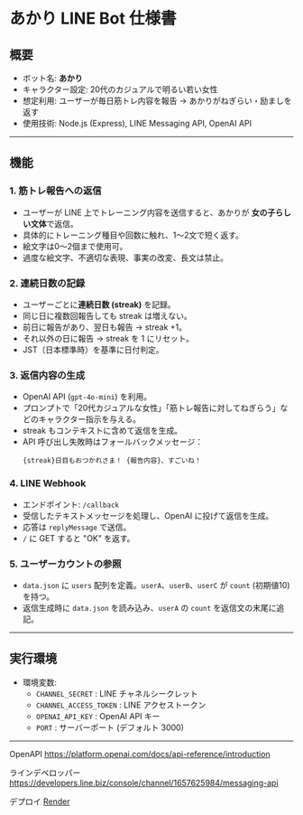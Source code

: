 # あかり LINE Bot 仕様書

## 概要
- ボット名: **あかり**
- キャラクター設定: 20代のカジュアルで明るい若い女性
- 想定利用: ユーザーが毎日筋トレ内容を報告 → あかりがねぎらい・励ましを返す
- 使用技術: Node.js (Express), LINE Messaging API, OpenAI API

---

## 機能
### 1. 筋トレ報告への返信
- ユーザーが LINE 上でトレーニング内容を送信すると、あかりが **女の子らしい文体**で返信。
- 具体的にトレーニング種目や回数に触れ、1〜2文で短く返す。
- 絵文字は0〜2個まで使用可。
- 過度な絵文字、不適切な表現、事実の改変、長文は禁止。

### 2. 連続日数の記録
- ユーザーごとに**連続日数 (streak)** を記録。
- 同じ日に複数回報告しても streak は増えない。
- 前日に報告があり、翌日も報告 → streak +1。
- それ以外の日に報告 → streak を 1 にリセット。
- JST（日本標準時）を基準に日付判定。

### 3. 返信内容の生成
- OpenAI API (`gpt-4o-mini`) を利用。
- プロンプトで「20代カジュアルな女性」「筋トレ報告に対してねぎらう」などのキャラクター指示を与える。
- streak もコンテキストに含めて返信を生成。
- API 呼び出し失敗時はフォールバックメッセージ：
  ```
  {streak}日目もおつかれさま！ {報告内容}、すごいね！
  ```

### 4. LINE Webhook
- エンドポイント: `/callback`
- 受信したテキストメッセージを処理し、OpenAI に投げて返信を生成。
- 応答は `replyMessage` で送信。
- `/` に GET すると "OK" を返す。

### 5. ユーザーカウントの参照
- `data.json` に `users` 配列を定義。`userA`、`userB`、`userC` が `count` (初期値10) を持つ。
- 返信生成時に `data.json` を読み込み、`userA` の `count` を返信文の末尾に追記。

---

## 実行環境
- 環境変数:
  - `CHANNEL_SECRET` : LINE チャネルシークレット
  - `CHANNEL_ACCESS_TOKEN` : LINE アクセストークン
  - `OPENAI_API_KEY` : OpenAI API キー
  - `PORT` : サーバーポート (デフォルト 3000)

---



OpenAPI
https://platform.openai.com/docs/api-reference/introduction


ラインデベロッパー
https://developers.line.biz/console/channel/1657625984/messaging-api

デプロイ
[Render](https://dashboard.render.com/web/srv-d2ksu23uibrs73ek76q0)
